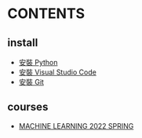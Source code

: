 # CONTENTS
## install
* [安裝 Python](https://github.com/GoldOrange261/Public-Note/blob/main/install/python.md)
* [安裝 Visual Studio Code](https://github.com/GoldOrange261/Public-Note/blob/main/install/vscode.md)
* [安裝 Git](https://github.com/GoldOrange261/Public-Note/blob/main/install/git.md)

## courses
* [MACHINE LEARNING 2022 SPRING](https://github.com/GoldOrange261/Public-Note/blob/main/courses/ML2022Spring)